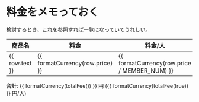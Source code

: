 # 料金をメモっておく

検討するとき、これを参照すれば一覧になっていてうれしい。

<script setup>

const MEMBER_NUM = 5;

// 合計算出のためにJSで管理
const tableRows = [
  {
    text: "星の降る森 ログコテージシグナス",
    price: 41800,
    references: [
      {
        text: "シーズンカレンダー",
        link: "https://www.star-forest.com/pages/58?b1316_date=2024-08",
      },
      {
        text: "料金表",
        link: "https://www.star-forest.com/pages/74/#:~:text=%E8%BF%BD%E5%8A%A0%E3%81%A8%E3%81%AA%E3%82%8A%E3%81%BE%E3%81%99%E3%80%82-,%E3%83%AD%E3%82%B0%E3%82%B3%E3%83%86%E3%83%BC%E3%82%B8%E3%80%8C%E3%82%B7%E3%82%B0%E3%83%8A%E3%82%B9%E3%80%8D,-%E3%80%901%E6%A3%9F6",
      },
    ],
  },
  {
    text: "バーベキューグリルセット",
    price: 1700,
    references: [
      {
        text: "レンタル品一覧",
        link: "https://www.star-forest.com/pages/41/#:~:text=%EF%BF%A5500-,%E3%83%90%E3%83%BC%E3%83%99%E3%82%AD%E3%83%A5%E3%83%BC%E3%82%B0%E3%83%AA%E3%83%AB%E3%82%BB%E3%83%83%E3%83%88,-%E2%80%BB%E9%89%84%E6%9D%BF%E3%83%BB%E7%B6%B2%E4%BB%98",
      },
    ],
  },
  {
    text: "焚き火台",
    price: 1200,
    references: [
      {
        text: "レンタル品一覧",
        link: "https://www.star-forest.com/pages/41/#:~:text=%EF%BF%A5200-,%E7%84%9A%E3%81%8D%E7%81%AB%E5%8F%B0,-%EF%BF%A51%2C200",
      },
    ],
  },
  {
    text: "電気炊飯器",
    price: 1000,
    references: [
      {
        text: "レンタル品一覧",
        link: "https://www.star-forest.com/pages/41/#:~:text=%EF%BF%A5250-,%E9%9B%BB%E6%B0%97%E7%82%8A%E9%A3%AF%E5%99%A8,-%EF%BF%A51%2C000",
      },
    ],
  },
  {
    text: "包丁・まな板セット",
    price: 300,
    references: [
      {
        text: "レンタル品一覧",
        link: "https://www.star-forest.com/pages/41/#:~:text=%EF%BF%A5200-,%E5%8C%85%E4%B8%81%E3%83%BB%E3%81%BE%E3%81%AA%E6%9D%BF%E3%82%BB%E3%83%83%E3%83%88,-%EF%BF%A5300",
      },
    ],
  },
  {
    text: "調理器具各種",
    price: 100,
    references: [
      {
        text: "レンタル品一覧",
        link: "https://www.star-forest.com/pages/41/#:~:text=%EF%BF%A5200-,%E8%AA%BF%E7%90%86%E5%99%A8%E5%85%B7,-%E5%90%84%E7%A8%AE",
      },
    ],
  },
  {
    text: "鍋",
    price: 300,
    references: [
      {
        text: "レンタル品一覧",
        link: "https://www.star-forest.com/pages/41/#:~:text=%EF%BF%A5500-,%E9%8D%8B,-%EF%BF%A5300",
      },
    ],
  },
  {
    text: "カセットコンロ(ガスなし)",
    price: 700,
    references: [
      {
        text: "レンタル品一覧",
        link: "https://www.star-forest.com/pages/41/#:~:text=%EF%BF%A5100-,%E3%82%AB%E3%82%BB%E3%83%83%E3%83%88%E3%82%B3%E3%83%B3%E3%83%AD,-%EF%BC%88%E3%82%AC%E3%82%B9%E3%81%AA%E3%81%97%EF%BC%89",
      },
    ],
  },
  {
    text: "発知渓流釣りセンター",
    price: 2500 * MEMBER_NUM,
    references: [
      {
        text: "星の降る森 -アクティビティ",
        link: "https://www.star-forest.com/pages/22/#block242:~:text=%E3%80%90-,%E7%99%BA%E7%9F%A5%E6%B8%93%E6%B5%81%E9%87%A3%E3%82%8A%E3%82%BB%E3%83%B3%E3%82%BF%E3%83%BC,-%E3%80%91%0A%0A3%E6%9C%88",
      },
    ],
  },
  {
    text: "高速料金(往復)",
    price: 5430 * 2,
    references: [
        {
            text: "Navitime",
            link: "https://www.navitime.co.jp/highway/route/searchlist?depIcsapa=%E7%89%9B%E4%B9%85%E9%98%BF%E8%A6%8BIC%EF%BC%88%E9%A6%96%E9%83%BD%E5%9C%8F%E4%B8%AD%E5%A4%AE%E9%80%A3%E7%B5%A1%E8%87%AA%E5%8B%95%E8%BB%8A%E9%81%93%EF%BC%88%E8%8C%85%E3%83%B6%E5%B4%8E%EF%BD%9E%E5%A4%A7%E6%A0%84%EF%BC%89%EF%BC%89&depIcId=112020&depIcType=ic&arvIcsapa=%E6%B2%BC%E7%94%B0IC%EF%BC%88%E9%96%A2%E8%B6%8A%E8%87%AA%E5%8B%95%E8%BB%8A%E9%81%93%EF%BC%89&arvIcId=20180#result-head-0"
        }
    ]
  }
];

function formatCurrency(number) {
    // 数値を文字列に変換し、3桁ごとにカンマを挿入（アメリカ英語のロケールを使用）
    const formattedNumber = number.toLocaleString('en-US');
    return `${formattedNumber}`;
}

// 合計金額を算出
// 引数にtrueを渡すと料金/人の合計を算出する
function totalFee(isPerPerson = false){
    const prices = tableRows.map(item => isPerPerson ? item.price / MEMBER_NUM : item.price);
    return prices.reduce((sum, price) => sum + price, 0)
}

</script>

<table tabindex="0">
    <thead>
        <tr>
            <th>商品名</th>
            <th>料金</th>
            <th>料金/人</th>
            <th>リファレンス</th>
        </tr>
    </thead>
    <tbody>
        <tr v-for="row in tableRows">
            <td>{{ row.text }}</td>
            <td>{{ formatCurrency(row.price) }}</td>
            <td>{{ formatCurrency(row.price / MEMBER_NUM) }}</td>
            <td>
                <span v-for="(reference, index) in row.references">
                    <a :href="reference.link" target="_blank" rel="noreferrer">{{ reference.text }}</a><span v-if="index < row.references.length - 1">, </span>
                </span>
            </td>
        </tr>
    </tbody>
</table>

**合計**: {{ formatCurrency(totalFee()) }} 円 ({{ formatCurrency(totalFee(true)) }} 円/人)
